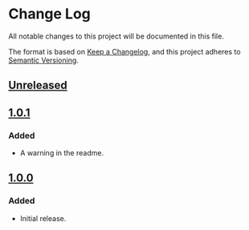 # Change Log

All notable changes to this project will be documented in this file.

The format is based on [Keep a Changelog](https://keepachangelog.com/en/1.0.0/),
and this project adheres to [Semantic Versioning](https://semver.org/spec/v2.0.0.html).

## [Unreleased]

## [1.0.1] 
### Added
- A warning in the readme.

## [1.0.0] 
### Added
- Initial release.

[Unreleased]: https://github.com/letsar/binder/compare/v1.0.1...HEAD
[1.0.1]: https://github.com/letsar/binder/compare/releases/tag/v1.0.1
[1.0.0]: https://github.com/letsar/binder/compare/releases/tag/v1.0.0
